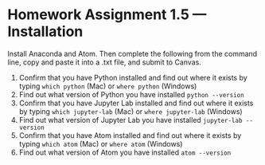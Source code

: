 # Homework Assignment 1.5 — Installation

Install Anaconda and Atom. Then complete the following from the command line, copy and paste it into a .txt file, and submit to Canvas.

1. Confirm that you have Python installed and find out where it exists by typing `which python` (Mac) or `where python` (Windows)
2. Find out what version of Python you have installed `python --version`
3. Confirm that you have Jupyter Lab installed and find out where it exists by typing `which jupyter-lab` (Mac) or `where jupyter-lab` (Windows)
4. Find out what version of Jupyter Lab you have installed `jupyter-lab --version`
5. Confirm that you have Atom installed and find out where it exists by typing `which atom` (Mac) or `where atom` (Windows)
6. Find out what version of Atom you have installed `atom --version`
